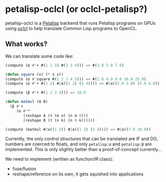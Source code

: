 # petalisp-oclcl (or oclcl-petalisp?)

petalisp-oclcl is a [Petalisp](https://github.com/marcoheisig/Petalisp) backend
that runs Petalisp programs on GPUs using [oclcl](https://github.com/gos-k/oclcl)
to help translate Common Lisp programs to OpenCL.

## What works?

We can translate some code like:

```lisp
(compute (α #'+ #(1 2 3) #(2 3 4))) => #(3.0 5.0 7.0)

(defun square (x) (* x x))
(compute (α #'square #(1 2 3 4 5))) => #(1.0 4.0 9.0 16.0 25.0)
(compute (α #'+ #(1 2) #2a((1 2) (3 4)))) => #2a((2.0 3.0) (5.0 6.0))

(compute (β #'+ #(1 2 3 4))) => 10.0

(defun matmul (A B)
  (β #'+
     (α #'*
        (reshape A (τ (m n) (n m 0)))
        (reshape B (τ (n k) (n 0 k))))))

(compute (matmul #2a((1 2)) #2a((1 2) (3 4)))) => #2a((7.0 10.0))
```

Currently, the only control structures that can be translated are IF and DO, 
numbers are coerced to floats, and only `petalisp:α` and `petalisp:β` are 
implemented. This is only slightly better than a proof-of-concept currently...

We need to implement (written as function/IR class):

- fuse/fusion
- reshape/reference on its own, it gets squished into applications
